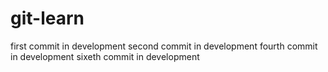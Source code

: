 # git-learn
first commit in development
second commit in development
fourth commit in development
sixeth commit in development